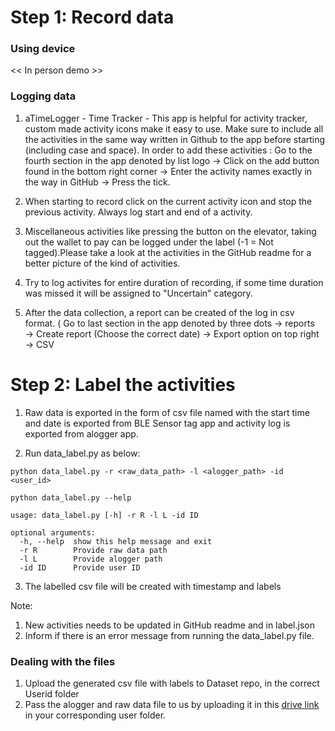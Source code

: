# Step 1: Record data

### Using device

<< In person demo >>

### Logging data

 1. aTimeLogger - Time Tracker - This app is helpful for activity tracker, custom made activity icons make it easy to use. Make sure to include all the activities in the same way written in Github to the app before starting (including case and space). In order to add these activities : Go to the fourth section in the app denoted by list logo → Click on the add button found in the bottom right corner → Enter the activity names exactly in the way in GitHub → Press the tick.

2. When starting to record click on the current activity icon and stop the previous activity. Always log start and end of a activity.

3. Miscellaneous activities like pressing the button on the elevator, taking out the wallet to pay can be logged under the label (-1 = Not tagged).Please take a look at the activities in the GitHub readme for a better picture of the kind of activities.

4. Try to log activites for entire duration of recording, if some time duration was missed it will be assigned to "Uncertain" category.

5. After the data collection, a report can be created of the log in csv format. ( Go to last section in the app denoted by three dots → reports → Create report (Choose the correct date) → Export option on top right → CSV


# Step 2: Label the activities

1. Raw data is exported in the form of csv file named with the start time and date is exported from BLE Sensor tag app and activity log is exported from alogger app.

2. Run data_label.py as below:
```
python data_label.py -r <raw_data_path> -l <alogger_path> -id <user_id>
```

```
python data_label.py --help
```
```
usage: data_label.py [-h] -r R -l L -id ID

optional arguments:
  -h, --help  show this help message and exit
  -r R        Provide raw data path
  -l L        Provide alogger path
  -id ID      Provide user ID

```

3. The labelled csv file will be created with timestamp and labels

Note:

1. New activities needs to be updated in GitHub readme and in label.json
2. Inform if there is an error message from running the data_label.py file.


### Dealing with the files

1. Upload the generated csv file with labels to Dataset repo, in the correct Userid folder
2. Pass the alogger and raw data file to us by uploading it in this [drive link](https://drive.google.com/drive/folders/1-jDS2mnpNgkqdmQWidLu5yM5mTSrWbfa?usp=sharing) in your corresponding user folder.
